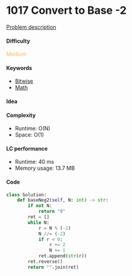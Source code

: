 1017 Convert to Base -2
=======================
[Problem description](https://leetcode.com/problems/convert-to-base-2/)

#### Difficulty
<span style="color:#FABC60">Medium</span>

#### Keywords
- [Bitwise](../categories/bitwise.md)
- [Math](../categories/math.md)

#### Idea

#### Complexity
- Runtime: O(N)
- Space: O(1)
  
#### LC performance
- Runtime: 40 ms
- Memory usage: 13.7 MB

#### Code
```python
class Solution:
    def baseNeg2(self, N: int) -> str:
        if not N:
            return "0"
        ret = []
        while N:
            r = N % (-2)
            N //= (-2)
            if r < 0:
                r += 2 
                N += 1
            ret.append(str(r))
        ret.reverse()
        return "".join(ret)
```